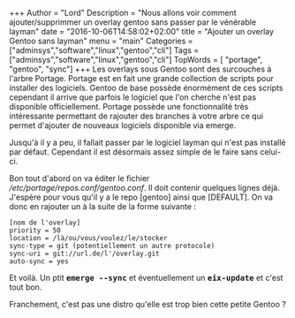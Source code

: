 +++
Author = "Lord"
Description = "Nous allons voir comment ajouter/supprimmer un overlay gentoo sans passer par le vénérable layman"
date = "2016-10-06T14:58:02+02:00"
title = "Ajouter un overlay Gentoo sans layman"
menu = "main"
Categories = ["adminsys","software","linux","gentoo","cli"]
Tags = ["adminsys","software","linux","gentoo","cli"]
TopWords = [  "portage", "gentoo", "sync"]
+++
Les overlays sous Gentoo sont des surcouches à l'arbre Portage.
Portage est en fait une grande collection de scripts pour installer des logiciels.
Gentoo de base possède énormément de ces scripts cependant il arrive que parfois le logiciel que l'on cherche n'est pas disponible officiellement.
Portage possède une fonctionnalité très intéressante permettant de rajouter des branches à votre arbre ce qui permet d'ajouter de nouveaux logiciels disponible via emerge.

Jusqu'à il y a peu, il fallait passer par le logiciel layman qui n'est pas installé par défaut.
Cependant il est désormais assez simple de le faire sans celui-ci.

Bon tout d'abord on va éditer le fichier */etc/portage/repos.conf/gentoo.conf*.
Il doit contenir quelques lignes déjà.
J'espère pour vous qu'il y a le repo [gentoo] ainsi que [DEFAULT].
On va donc en rajouter un à la suite de la forme suivante :
```
[nom de l'overlay]
priority = 50
location = /là/ou/vous/voulez/le/stocker
sync-type = git (potentiellement un autre protocole)
sync-uri = git://url.de/l'/overlay.git
auto-sync = yes
```
Et voilà.
Un ptit **<samp>emerge --sync</samp>** et éventuellement un **<samp>eix-update</samp>** et c'est tout bon.

Franchement, c'est pas une distro qu'elle est trop bien cette petite Gentoo ?

